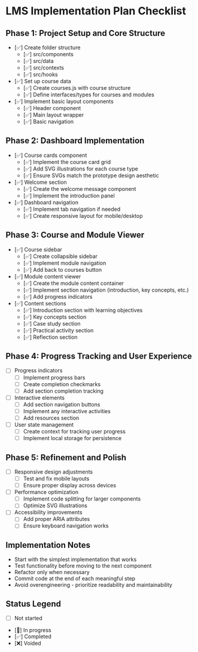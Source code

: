 # LMS Implementation Plan Checklist

## Phase 1: Project Setup and Core Structure
- [✅] Create folder structure
  - [✅] src/components
  - [✅] src/data
  - [✅] src/contexts
  - [✅] src/hooks
- [✅] Set up course data
  - [✅] Create courses.js with course structure
  - [✅] Define interfaces/types for courses and modules
- [✅] Implement basic layout components
  - [✅] Header component
  - [✅] Main layout wrapper
  - [✅] Basic navigation

## Phase 2: Dashboard Implementation
- [✅] Course cards component
  - [✅] Implement the course card grid
  - [✅] Add SVG illustrations for each course type
  - [✅] Ensure SVGs match the prototype design aesthetic
- [✅] Welcome section
  - [✅] Create the welcome message component
  - [✅] Implement the introduction panel
- [✅] Dashboard navigation
  - [✅] Implement tab navigation if needed
  - [✅] Create responsive layout for mobile/desktop

## Phase 3: Course and Module Viewer
- [✅] Course sidebar
  - [✅] Create collapsible sidebar
  - [✅] Implement module navigation
  - [✅] Add back to courses button
- [✅] Module content viewer
  - [✅] Create the module content container
  - [✅] Implement section navigation (introduction, key concepts, etc.)
  - [✅] Add progress indicators
- [✅] Content sections
  - [✅] Introduction section with learning objectives
  - [✅] Key concepts section
  - [✅] Case study section
  - [✅] Practical activity section
  - [✅] Reflection section

## Phase 4: Progress Tracking and User Experience
- [ ] Progress indicators
  - [ ] Implement progress bars
  - [ ] Create completion checkmarks
  - [ ] Add section completion tracking
- [ ] Interactive elements
  - [ ] Add section navigation buttons
  - [ ] Implement any interactive activities
  - [ ] Add resources section
- [ ] User state management
  - [ ] Create context for tracking user progress
  - [ ] Implement local storage for persistence

## Phase 5: Refinement and Polish
- [ ] Responsive design adjustments
  - [ ] Test and fix mobile layouts
  - [ ] Ensure proper display across devices
- [ ] Performance optimization
  - [ ] Implement code splitting for larger components
  - [ ] Optimize SVG illustrations
- [ ] Accessibility improvements
  - [ ] Add proper ARIA attributes
  - [ ] Ensure keyboard navigation works

## Implementation Notes
- Start with the simplest implementation that works
- Test functionality before moving to the next component
- Refactor only when necessary
- Commit code at the end of each meaningful step
- Avoid overengineering - prioritize readability and maintainability

## Status Legend
- [ ] Not started
- [🔄] In progress
- [✅] Completed
- [❌] Voided
